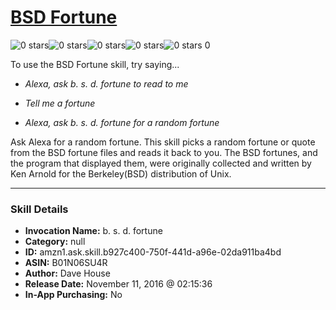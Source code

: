 # [BSD Fortune](http://alexa.amazon.com/#skills/amzn1.ask.skill.b927c400-750f-441d-a96e-02da911ba4bd)
![0 stars](../../images/ic_star_border_black_18dp_1x.png)![0 stars](../../images/ic_star_border_black_18dp_1x.png)![0 stars](../../images/ic_star_border_black_18dp_1x.png)![0 stars](../../images/ic_star_border_black_18dp_1x.png)![0 stars](../../images/ic_star_border_black_18dp_1x.png) 0

To use the BSD Fortune skill, try saying...

* *Alexa, ask b. s. d. fortune to read to me*

* *Tell me a fortune*

* *Alexa, ask b. s. d. fortune for a random fortune*

Ask Alexa for a random fortune. This skill picks a random fortune or quote from the BSD fortune files and reads it back to you. The BSD fortunes, and the program that displayed them, were originally collected and written by Ken Arnold for the Berkeley(BSD) distribution of Unix.

***

### Skill Details

* **Invocation Name:** b. s. d. fortune
* **Category:** null
* **ID:** amzn1.ask.skill.b927c400-750f-441d-a96e-02da911ba4bd
* **ASIN:** B01N06SU4R
* **Author:** Dave House
* **Release Date:** November 11, 2016 @ 02:15:36
* **In-App Purchasing:** No
